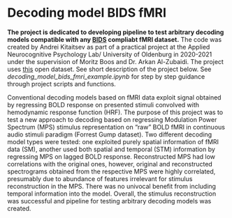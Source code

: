 # Decoding model BIDS fMRI
**The project is dedicated to developing pipeline to test arbitrary decoding models compatible with any [BIDS](https://bids.neuroimaging.io/) compliabt fMRI dataset.**
The code was created by Andrei Kitaitsev as part of a practical project at the Applied Neurocognitive Psychology Lab/ University of Oldenburg in 2020-2021 under the 
supervision of Moritz Boos and Dr. Arkan Al-Zubaidi.
The project uses [this](https://www.nature.com/articles/sdata20143) open dataset. 
See short description of the project below.
See *decoding_model_bids_fmri_example.ipynb* for step by step guidance through project scripts and functions.

Conventional decoding models based on fMRI data exploit signal obtained by regressing BOLD response on presented stimuli convolved with hemodynamic response function (HRF).
The purpose of this project was to test a new approach to decoding based on regressing Modulation Power Spectrum (MPS) stimulus representation on “raw” BOLD fMRI in 
continuous audio stimuli paradigm (Forrest Gump dataset). Two different decoding model types were tested: one exploited purely spatial information of fMRI data (SM),
another used both spatial and temporal (STM) information by regressing MPS on lagged BOLD response. Reconstructed MPS had low correlations with the original ones, however,
original and reconstructed spectrograms obtained from the respective MPS were highly correlated, presumably due to abundance of features irrelevant for stimulus reconstruction
in the MPS. There was no univocal benefit from including temporal information into the model. Overall, the stimulus reconstruction was successful and pipeline for testing
arbitrary decoding models was created.
